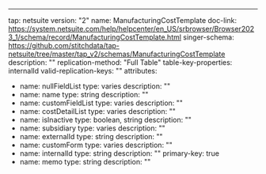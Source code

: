 ---
tap: netsuite
version: "2"
name: ManufacturingCostTemplate
doc-link: https://system.netsuite.com/help/helpcenter/en_US/srbrowser/Browser2023_1/schema/record/ManufacturingCostTemplate.html
singer-schema: https://github.com/stitchdata/tap-netsuite/tree/master/tap_v2/schemas/ManufacturingCostTemplate
description: ""
replication-method: "Full Table"
table-key-properties: internalId
valid-replication-keys: ""
attributes:
- name: nullFieldList
  type: varies
  description: ""
- name: name
  type: string
  description: ""
- name: customFieldList
  type: varies
  description: ""
- name: costDetailList
  type: varies
  description: ""
- name: isInactive
  type: boolean, string
  description: ""
- name: subsidiary
  type: varies
  description: ""
- name: externalId
  type: string
  description: ""
- name: customForm
  type: varies
  description: ""
- name: internalId
  type: string
  description: ""
  primary-key: true
- name: memo
  type: string
  description: ""
